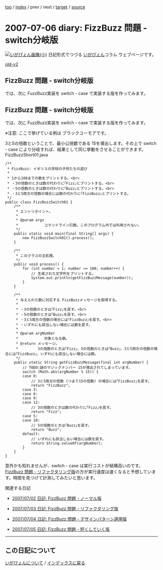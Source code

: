 [top](https://igapyon.github.io/diary/) 
 / [index](https://igapyon.github.io/diary/2007/index.html) 
 / prev 
 / next 
 / [target](https://igapyon.github.io/diary/2007/ig070706.html) 
 / [source](https://github.com/igapyon/diary/blob/gh-pages/2007/ig070706.html.src.md) 

2007-07-06 diary: FizzBuzz 問題 - switch分岐版
=====================================================================================================
[![いがぴょん画像(小)](https://igapyon.github.io/diary/images/iga200306s.jpg "いがぴょん")](https://igapyon.github.io/diary/memo/memoigapyon.html) 日記形式でつづる [いがぴょん](https://igapyon.github.io/diary/memo/memoigapyon.html)コラム ウェブページです。

[old-v2](ig070706-orig.html)

## FizzBuzz 問題 - switch分岐版

では、次に FuzzBuzz実装を switch - case で実装する版を作ってみます。


## FizzBuzz 問題 - switch分岐版

では、次に FuzzBuzz実装を switch - case で実装する版を作ってみます。

※注意: ここで挙げている例は ブラックユーモアです。

3と5の倍数ということで、最小公倍数である 15を導出します。その上で switch - case により分岐すれば、結果として同じ挙動をさせることができます。
FizzBuzzShort01.java

      
```
/**
 * FizzBuzz: イギリスの学校の子供たちの遊び
 * 
 * 1から100までの数をプリントする。<br>
 * ・3の倍数のときは数の代わりに｢Fizz｣とプリントする。<br>
 * ・5の倍数のときは数の代わりに｢Buzz｣とプリントする。<br>
 * ・3と5両方の倍数の場合には数の代わりに｢FizzBuzz｣とプリントする。
 */
public class FizzBuzzSwitch01 {
    /**
     * エントリポイント。
     * 
     * @param args
     *            コマンドライン引数。このプログラム内では利用されない。
     */
    public static void main(final String[] args) {
        new FizzBuzzSwitch01().process();
    }

    /**
     * このクラスの主処理。
     */
    public void process() {
        for (int number = 1; number <= 100; number++) {
            // 生成された文字列をプリントする。
            System.out.println(getFizzBuzzMessage(number));
        }
    }

    /**
     * 与えられた数に対応する FizzBuzzメッセージを取得する。
     * 
     * ・3の倍数のときは｢Fizz｣を戻す。<br>
     * ・5の倍数のときは｢Buzz｣を戻す。<br>
     * ・3と5両方の倍数の場合には｢FizzBuzz｣を戻す。<br>
     * ・いずれにも該当しない場合には数を戻す。
     * 
     * @param argNumber
     *            対象となる数。
     * @return メッセージ。
     *         3の倍数のときは｢Fizz｣、5の倍数のときは｢Buzz｣、3と5両方の倍数の場合には｢FizzBuzz｣、いずれにも該当しない場合には数。
     */
    public static String getFizzBuzzMessage(final int argNumber) {
        // TODO:謎のマジックナンバー 15が導出されてしまっています。
        switch (Math.abs(argNumber % 15)) {
        case 0:
            // 3と5両方の倍数 (つまり15の倍数) の場合には｢FizzBuzz｣を戻す。
            return "FizzBuzz";
        case 3:
        case 6:
        case 9:
        case 12:
            // 3の倍数のときは数の代わりに｢Fizz｣を戻す。
            return "Fizz";
        case 5:
        case 10:
            // 5の倍数のときは｢Buzz｣を戻す。
            return "Buzz";
        default:
            // いずれにも該当しない場合には数を戻す。
            return String.valueOf(argNumber);
        }
    }
}
```

      

意外かも知れませんが、switch - case は実行コストが結構高いのです。[FizzBuzz 問題 - リファクタリング版](ig070703.html)の方が実行速度は速くなると予想しています。時間を見つけて計測してみたいと思います。

関連する日記


* [2007/07/02 日記: FizzBuzz 問題 - ノーマル版](ig070702.html)
  
* [2007/07/03 日記: FizzBuzz 問題 - リファクタリング版](ig070703.html)
  
* [2007/07/04 日記: FizzBuzz 問題 - デザインパターン適用版](ig070704.html)
  
* [2007/07/05 日記: FizzBuzz 問題 - 短くしていく版](ig070705.html)


----------------------------------------------------------------------------------------------------

## この日記について
[いがぴょんについて](https://igapyon.github.io/diary/memo/memoigapyon.html) / [インデックスに戻る](https://igapyon.github.io/diary/idxall.html)
